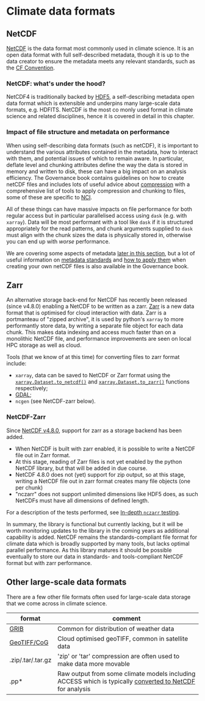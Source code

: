 # Climate data formats

## NetCDF
[NetCDF](https://www.unidata.ucar.edu/software/netcdf/) is the data format most commonly used in climate science. It is an open data format with full self-described metadata, though it is up to the data creator to ensure the metadata meets any relevant standards, such as the [CF Convention](http://cfconventions.org/Data/cf-conventions/cf-conventions-1.7/cf-conventions.html).

### NetCDF: what's under the hood?
NetCDF4 is traditionally backed by [HDF5](https://www.hdfgroup.org/solutions/hdf5/), a self-describing metadata open data format which is extensible and underpins many large-scale data formats, e.g. HDFITS.
NetCDF is the most co monly used format in climate science and related disciplines, hence it is covered in detail in this chapter.

### Impact of file structure and metadata on performance

When using self-describing data formats (such as netCDF), it is important to understand the various attributes contained in the metadata, how to interact with them, and potential issues of which to remain aware.
In particular, deflate level and chunking attributes define the way the data is stored in memory and written to disk, these can have a big impact on an analysis efficiency.
The Governance book contains guidelines on how to create netCDF files and includes lots of useful advice about [compression](_Compression_Tools) with a comprehensive list of tools to apply compression and chunking to files, some of these are specific to [NCI](https://nci.org.au/).

All of these things can have massive impacts on file performance for both regular access but in particular parallelised access using `dask` (e.g. with `xarray`). Data will be most performant with a tool like `dask` if it is structured appropriately for the read patterns, and chunk arguments supplied to `dask` must align with the chunk sizes the data is physically stored in, otherwise you can end up with *worse* performance.

We are covering some aspects of metadata [later in this section](data-metadata.md), but a lot of useful information on [metadata standards](https://acdguide.github.io/Governance/concepts/conventions.html) and [how to apply them](https://acdguide.github.io/Governance/tech/conventions.html) when creating your own netCDF files is also available in the Governance book.

## Zarr
An alternative storage back-end for NetCDF has recently been released (since v4.8.0) enabling a NetCDF to be written as a zarr.
[Zarr](https://zarr.readthedocs.io/en/stable/) is a new data format that is optimised for cloud interaction with data. Zarr is a portmanteau of "zipped archive", it is used by python's `xarray` to more performantly store data, by writing a separate file object for each data chunk. This makes data indexing and access much faster than on a monolithic NetCDF file, and performance improvements are seen on local HPC storage as well as cloud.

Tools (that we know of at this time) for converting files to zarr format include:
* `xarray`, data can be saved to NetCDF or Zarr format using the [`xarray.Dataset.to_netcdf()`](https://docs.xarray.dev/en/latest/generated/xarray.Dataset.to_netcdf.html) and [`xarray.Dataset.to_zarr()`](https://docs.xarray.dev/en/latest/generated/xarray.Dataset.to_zarr.html) functions respectively;
* [GDAL](https://gdal.org/drivers/raster/zarr.html#examples);
* `ncgen` (see NetCDF-zarr below).


### NetCDF-Zarr

Since [NetCDF v4.8.0](https://www.unidata.ucar.edu/blogs/developer/entry/overview-of-zarr-support-in), support for zarr as a storage backend has been added.

* When NetCDF is built with zarr enabled, it is possible to write a NetCDF file out in Zarr format. 
* At this stage, reading of Zarr files is not yet enabled by the python NetCDF library, but that will be added in due course.
* NetCDF 4.8.0 does not (yet) support for zip output, so at this stage, writing a NetCDF file out in zarr format creates many file objects (one per chunk)
* "nczarr" does not support unlimited dimensions like HDF5 does, as such NetCDFs must have all dimensions of defined length. 

For a description of the tests performed, see [In-depth `nczarr` testing](https://acdguide.github.io/BigData/nczarr_test.html). 

In summary, the library is functional but currently lacking, but it will be worth monitoring updates to the library in the coming years as additional capability is added.
NetCDF remains the standards-compliant file format for climate data which is broadly supported by many tools, but lacks optimal parallel performance. As this library matures it should be possible eventually to store our data in standards- and tools-compliant NetCDF format but with zarr performance.

## Other large-scale data formats

There are a few other file formats often used for large-scale data storage that we come across in climate science.

| format | comment |
|--------|---------|
| [GRIB](https://en.wikipedia.org/wiki/GRIB) | Common for distribution of weather data |
| [GeoTIFF/CoG](https://www.cogeo.org/) | Cloud optimised geoTIFF, common in satellite data |
| .zip/.tar/.tar.gz | 'zip' or 'tar' compression are often used to make data more movable |
| .pp* | Raw output from some climate models including ACCESS which is typically [converted to NetCDF](http://climate-cms.wikis.unsw.edu.au/Analysing_UM_outputs) for analysis |

